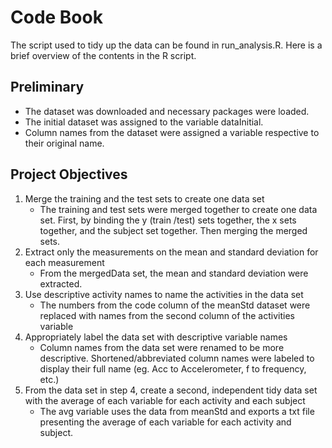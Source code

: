 # Code Book

The script used to tidy up the data can be found in run_analysis.R. Here is a brief overview of the contents in the R script.

## Preliminary
- The dataset was downloaded and necessary packages were loaded.
- The initial dataset was assigned to the variable dataInitial.
- Column names from the dataset were assigned a variable respective to their original name.

## Project Objectives
1. Merge the training and the test sets to create one data set
    - The training and test sets were merged together to create one data set. First, by binding the y (train /test) sets together, the x sets together, and the subject set together. Then merging the merged sets.
2. Extract only the measurements on the mean and standard deviation for each measurement
    - From the mergedData set, the mean and standard deviation were extracted.
3. Use descriptive activity names to name the activities in the data set
    - The numbers from the code column of the meanStd dataset were replaced with names from the second column of the activities variable
4. Appropriately label the data set with descriptive variable names
    - Column names from the data set were renamed to be more descriptive. Shortened/abbreviated column names were labeled to display their full name (eg. Acc to Accelerometer, f to frequency, etc.)
5. From the data set in step 4, create a second, independent tidy data set with the average of each variable for each activity and each subject
    - The avg variable uses the data from meanStd and exports a txt file presenting the average of each variable for each activity and subject.

